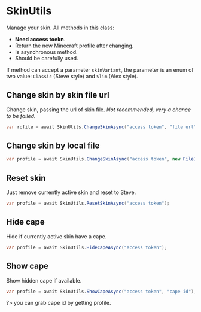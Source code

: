 # SkinUtils

Manage your skin.
All methods in this class:
- **Need access toekn**.
- Return the new Minecraft profile after changing.
- Is asynchronous method.
- Should be carefully used.

If method can accept a parameter `skinVariant`, the parameter is an enum of two value: `Classic` (Steve style) and `Slim` (Alex style).

## Change skin by skin file url

Change skin, passing the url of skin file. *Not recommended, very a chance to be failed.*

```cs
var rofile = await SkinUtils.ChangeSkinAsync("access token", "file url", SkinVariant.Slim);
```

## Change skin by local file

```cs
var profile = await SkinUtils.ChangeSkinAsync("access token", new FileInfo("skin path"), SkinVariant.Classic);
```

## Reset skin

Just remove currently active skin and reset to Steve.

```cs
var profile = await SkinUtils.ResetSkinAsync("access token");
```

## Hide cape

Hide if currently active skin have a cape.

```cs
var profile = await SkinUtils.HideCapeAsync("access token");
```

## Show cape

Show hidden cape if available.

```cs
var profile = await SkinUtils.ShowCapeAsync("access token", "cape id");
```

?> you can grab cape id by getting profile.